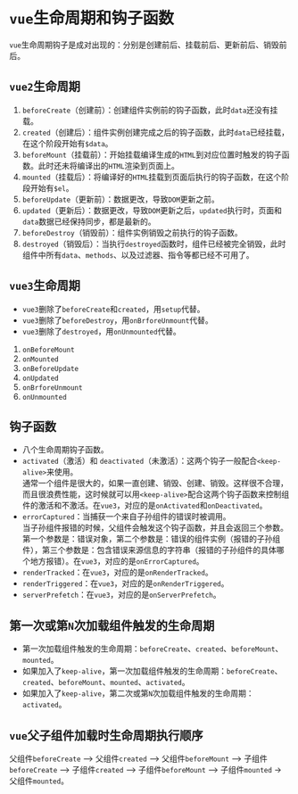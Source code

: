 # `vue`生命周期和钩子函数

`vue`生命周期钩子是成对出现的：分别是创建前后、挂载前后、更新前后、销毁前后。

## `vue2`生命周期

1. `beforeCreate`（创建前）：创建组件实例前的钩子函数，此时`data`还没有挂载。
2. `created`（创建后）：组件实例创建完成之后的钩子函数，此时`data`已经挂载，在这个阶段开始有`$data`。
3. `beforeMount`（挂载前）：开始挂载编译生成的`HTML`到对应位置时触发的钩子函数。此时还未将编译出的`HTML`渲染到页面上。
4. `mounted`（挂载后）：将编译好的`HTML`挂载到页面后执行的钩子函数，在这个阶段开始有`$el`。
5. `beforeUpdate`（更新前）：数据更改，导致`DOM`更新之前。
6. `updated`（更新后）：数据更改，导致`DOM`更新之后，`updated`执行时，页面和`data`数据已经保持同步，都是最新的。
7. `beforeDestroy`（销毁前）：组件实例销毁之前执行的钩子函数。
8. `destroyed`（销毁后）：当执行`destroyed`函数时，组件已经被完全销毁，此时组件中所有`data`、`methods`、以及过滤器、指令等都已经不可用了。

## `vue3`生命周期

- `vue3`删除了`beforeCreate`和`created`，用`setup`代替。
- `vue3`删除了`beforeDestroy`，用`onBrforeUnmount`代替。
- `vue3`删除了`destroyed`，用`onUnmounted`代替。

1. `onBeforeMount`
2. `onMounted`
3. `onBeforeUpdate`
4. `onUpdated`
5. `onBrforeUnmount`
6. `onUnmounted`

## 钩子函数

- 八个生命周期钩子函数。
- `activated`（激活）和 `deactivated`（未激活）：这两个钩子一般配合`<keep-alive>`来使用。\
  通常一个组件是很大的，如果一直创建、销毁、创建、销毁。这样很不合理，而且很浪费性能，这时候就可以用`<keep-alive>`配合这两个钩子函数来控制组件的激活和不激活。在`vue3`，对应的是`onActivated`和`onDeactivated`。
- `errorCaptured`：当捕获一个来自子孙组件的错误时被调用。\
  当子孙组件报错的时候，父组件会触发这个钩子函数，并且会返回三个参数。第一个参数是：错误对象，第二个参数是：错误的组件实例（报错的子孙组件），第三个参数是：包含错误来源信息的字符串（报错的子孙组件的具体哪个地方报错）。在`vue3`，对应的是`onErrorCaptured`。
- `renderTracked`：在`vue3`，对应的是`onRenderTracked`。
- `renderTriggered`：在`vue3`，对应的是`onRenderTriggered`。
- `serverPrefetch`：在`vue3`，对应的是`onServerPrefetch`。

## 第一次或第`N`次加载组件触发的生命周期

- 第一次加载组件触发的生命周期：`beforeCreate`、`created`、`beforeMount`、`mounted`。
- 如果加入了`keep-alive`，第一次加载组件触发的生命周期：`beforeCreate`、`created`、`beforeMount`、`mounted`、`activated`。
- 如果加入了`keep-alive`，第二次或第`N`次加载组件触发的生命周期：`activated`。

## `vue`父子组件加载时生命周期执行顺序

父组件`beforeCreate` --> 父组件`created` --> 父组件`beforeMount` --> 子组件`beforeCreate` --> 子组件`created` --> 子组件`beforeMount` --> 子组件`mounted` -> 父组件`mounted`。
